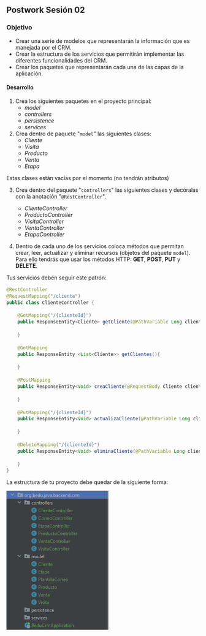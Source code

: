 ## Postwork Sesión 02

### Objetivo
- Crear una serie de modelos que representarán la información que es manejada por el CRM.
- Crear la estructura de los servicios que permitirán implementar las diferentes funcionalidades del CRM.
- Crear los paquetes que representarán cada una de las capas de la aplicación.


#### Desarrollo   

1. Crea los siguientes paquetes en el proyecto principal:
    - *model*
    - *controllers*
    - *persistence*
    - *services*
2. Crea dentro de paquete "`model`" las siguientes clases:
    - *Cliente*
    - *Visita*
    - *Producto*
    - *Venta*
    - *Etapa*

Estas clases están vacías por el momento (no tendrán atributos)

3. Crea dentro del paquete "`controllers`" las siguientes clases y decóralas con la anotación "`@RestController`".
    - *ClienteController*
    - *ProductoController*
    - *VisitaController*
    - *VentaController*
    - *EtapaController*
    
4. Dentro de cada uno de los servicios coloca métodos que permitan crear, leer, actualizar y eliminar recursos (objetos del paquete `model`). Para ello tendrás que usar los métodos HTTP: **GET**, **POST**, **PUT** y **DELETE**.

Tus servicios deben seguir este patrón:

```java
@RestController
@RequestMapping("/cliente")
public class ClienteController {

    @GetMapping("/{clienteId}")
    public ResponseEntity<Cliente> getCliente(@PathVariable Long clienteId){

    }

    @GetMapping
    public ResponseEntity <List<Cliente>> getClientes(){

    }

    @PostMapping
    public ResponseEntity<Void> creaCliente(@RequestBody Cliente cliente){

    }

    @PutMapping("/{clienteId}")
    public ResponseEntity<Void> actualizaCliente(@PathVariable Long clienteId, @RequestBody Cliente cliente){

    }

    @DeleteMapping("/{clienteId}")
    public ResponseEntity<Void> eliminaCliente(@PathVariable Long clienteId){

    }
}
```


La estructura de tu proyecto debe quedar de la siguiente forma:

![imagen](img/img_01.png)

